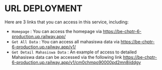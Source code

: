 # URL DEPLOYMENT

Here are 3 links that you can access in this service, including:
- `Homepage` : You can access the homepage via https://be-chptr-6-production.up.railway.app/
- `Get All Data` : You can access all mahasiswa data via https://be-chptr-6-production.up.railway.app/v1/
- `Get Detail Mahasiswa Data` : An example of access to detailed Mahasiswa data can be accessed via the following link https://be-chptr-6-production.up.railway.app/v1/cm0chmpo90000pd2mn8iiddgy